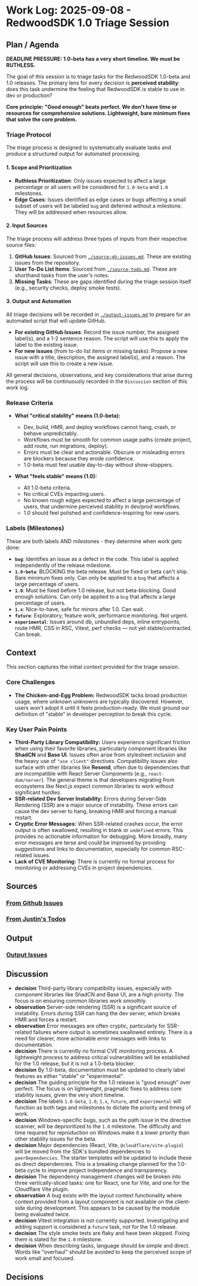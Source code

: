 # Work Log: 2025-09-08 - RedwoodSDK 1.0 Triage Session

## Plan / Agenda

**DEADLINE PRESSURE: 1.0-beta has a very short timeline. We must be RUTHLESS.**

The goal of this session is to triage tasks for the RedwoodSDK 1.0-beta and 1.0 releases. The primary lens for every decision is **perceived stability**: does this task undermine the feeling that RedwoodSDK is stable to use in dev or production? 

**Core principle: "Good enough" beats perfect. We don't have time or resources for comprehensive solutions. Lightweight, bare minimum fixes that solve the core problem.**

### Triage Protocol

The triage process is designed to systematically evaluate tasks and produce a structured output for automated processing.

#### 1. Scope and Prioritization
- **Ruthless Prioritization**: Only issues expected to affect a large percentage or all users will be considered for `1.0-beta` and `1.0` milestones.
- **Edge Cases**: Issues identified as edge cases or bugs affecting a small subset of users will be labeled `bug` and deferred without a milestone. They will be addressed when resources allow.

#### 2. Input Sources
The triage process will address three types of inputs from their respective source files:
1.  **GitHub Issues**: Sourced from [`./source-gh-issues.md`](./source-gh-issues.md). These are existing issues from the repository.
2.  **User To-Do List Items**: Sourced from [`./source-todo.md`](./source-todo.md). These are shorthand tasks from the user's notes.
3.  **Missing Tasks**: These are gaps identified during the triage session itself (e.g., security checks, deploy smoke tests).

#### 3. Output and Automation
All triage decisions will be recorded in [`./output-issues.md`](./output-issues.md) to prepare for an automated script that will update GitHub.
*   **For existing GitHub Issues**: Record the issue number, the assigned label(s), and a 1-2 sentence reason. The script will use this to apply the label to the existing issue.
*   **For new issues** (from to-do list items or missing tasks): Propose a new issue with a title, description, the assigned label(s), and a reason. The script will use this to create a new issue.

All general decisions, observations, and key considerations that arise during the process will be continuously recorded in the `Discussion` section of this work log.

### Release Criteria

- **What "critical stability" means (1.0-beta):**
    - Dev, build, HMR, and deploy workflows cannot hang, crash, or behave unpredictably.
    - Workflows must be smooth for common usage paths (create project, add route, run migrations, deploy).
    - Errors must be clear and actionable. Obscure or misleading errors are blockers because they erode confidence.
    - 1.0-beta must feel usable day-to-day without show-stoppers.

- **What "feels stable" means (1.0):**
    - All 1.0-beta criteria.
    - No critical CVEs impacting users.
    - No known rough edges expected to affect a large percentage of users, that undermine perceived stability in dev/prod workflows.
    - 1.0 should feel polished and confidence-inspiring for new users.

### Labels (Milestones)

These are both labels AND milestones - they determine when work gets done:

- **`bug`**: Identifies an issue as a defect in the code. This label is applied independently of the release milestone.
- **`1.0-beta`**: BLOCKING the beta release. Must be fixed or beta can't ship. Bare minimum fixes only. Can only be applied to a `bug` that affects a large percentage of users.
- **`1.0`**: Must be fixed before 1.0 release, but not beta-blocking. Good enough solutions. Can only be applied to a `bug` that affects a large percentage of users.
- **`1.x`**: Nice-to-have, safe for minors after 1.0. Can wait.
- **`future`**: Exploratory, feature work, performance monitoring. Not urgent.
- **`experimental`**: Issues around db, unbundled deps, inline entrypoints, route HMR, CSS in RSC, Vitest, perf checks — not yet stable/contracted. Can break.

## Context

This section captures the initial context provided for the triage session.

### Core Challenges
- **The Chicken-and-Egg Problem:** RedwoodSDK lacks broad production usage, where unknown unknowns are typically discovered. However, users won't adopt it until it feels production-ready. We must ground our definition of "stable" in developer perception to break this cycle.

### Key User Pain Points

- **Third-Party Library Compatibility:** Users experience significant friction when using their favorite libraries, particularly component libraries like **ShadCN** and **Base UI**. Issues often arise from stylesheet inclusion and the heavy use of `"use client"` directives. Compatibility issues also surface with other libraries like **Resend**, often due to dependencies that are incompatible with React Server Components (e.g., `react-dom/server`). The general theme is that developers migrating from ecosystems like Next.js expect common libraries to work without significant hurdles.
- **SSR-related Dev Server Instability:** Errors during Server-Side Rendering (SSR) are a major source of instability. These errors can cause the dev server to hang, breaking HMR and forcing a manual restart.
- **Cryptic Error Messages:** When SSR-related crashes occur, the error output is often swallowed, resulting in blank or `undefined` errors. This provides no actionable information for debugging. More broadly, many error messages are terse and could be improved by providing suggestions and links to documentation, especially for common RSC-related issues.
- **Lack of CVE Monitoring:** There is currently no formal process for monitoring or addressing CVEs in project dependencies.

## Sources

### [From Github Issues](./source-gh-issues.md)

### [From Justin's Todos](./source-todo.md)

## Output

### [Output Issues](./output-issues.md)

## Discussion

- **decision** Third-party library compatibility issues, especially with component libraries like ShadCN and Base UI, are a high priority. The focus is on ensuring common libraries work smoothly.
- **observation** Server-side rendering (SSR) is a significant source of instability. Errors during SSR can hang the dev server, which breaks HMR and forces a restart.
- **observation** Error messages are often cryptic, particularly for SSR-related failures where output is sometimes swallowed entirely. There is a need for clearer, more actionable error messages with links to documentation.
- **decision** There is currently no formal CVE monitoring process. A lightweight process to address critical vulnerabilities will be established for the 1.0 release, but it is not a 1.0-beta blocker.
- **decision** By 1.0-beta, documentation must be updated to clearly label features as either "stable" or "experimental".
- **decision** The guiding principle for the 1.0 release is "good enough" over perfect. The focus is on lightweight, pragmatic fixes to address core stability issues, given the very short timeline.
- **decision** The labels `1.0-beta`, `1.0`, `1.x`, `future`, and `experimental` will function as both tags and milestones to dictate the priority and timing of work.
- **decision** Windows-specific bugs, such as the path issue in the directive scanner, will be deprioritized to the `1.0` milestone. The difficulty and time required for reproduction on Windows make it a lower priority than other stability issues for the beta.
- **decision** Major dependencies (React, Vite, `@cloudflare/vite-plugin`) will be moved from the SDK's bundled dependencies to `peerDependencies`. The starter templates will be updated to include these as direct dependencies. This is a breaking change planned for the 1.0-beta cycle to improve project independence and transparency.
- **decision** The dependency management changes will be broken into three vertically-sliced tasks: one for React, one for Vite, and one for the Cloudflare Vite plugin.
- **observation** A bug exists with the layout context functionality where context provided from a layout component is not available on the client-side during development. This appears to be caused by the module being evaluated twice.
- **decision** Vitest integration is not currently supported. Investigating and adding support is considered a `future` task, not for the 1.0 release.
- **decision** The style smoke tests are flaky and have been skipped. Fixing them is slated for the `1.0` milestone.
- **decision** When describing tasks, language should be simple and direct. Words like "overhaul" should be avoided to keep the perceived scope of work small and focused.

## Decisions